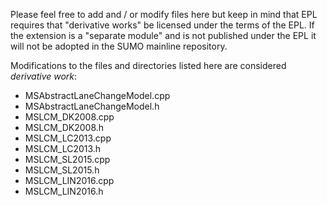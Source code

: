 Please feel free to add and / or modify files here but keep in mind that
EPL requires that "derivative works" be licensed under the terms of the EPL.
If the extension is a "separate module" and is not published under the EPL
it will not be adopted in the SUMO mainline repository.

Modifications to the files and directories listed here are considered _derivative work_:

- MSAbstractLaneChangeModel.cpp
- MSAbstractLaneChangeModel.h
- MSLCM_DK2008.cpp
- MSLCM_DK2008.h
- MSLCM_LC2013.cpp
- MSLCM_LC2013.h
- MSLCM_SL2015.cpp
- MSLCM_SL2015.h
- MSLCM_LIN2016.cpp
- MSLCM_LIN2016.h
